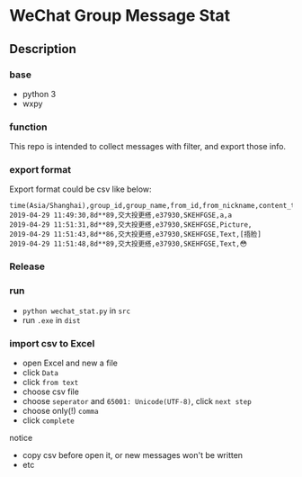 # WeChat Group Message Stat

## Description

### base

+ python 3
+ wxpy

### function 

This repo is intended to collect messages with filter, 
and export those info.

### export format

Export format could be csv like below:
```
time(Asia/Shanghai),group_id,group_name,from_id,from_nickname,content_type,content
2019-04-29 11:49:30,8d**89,交大投更搭,e37930,SKEHFGSE,a,a
2019-04-29 11:51:31,8d**89,交大投更搭,e37930,SKEHFGSE,Picture,
2019-04-29 11:51:43,8d**86,交大投更搭,e37930,SKEHFGSE,Text,[捂脸]
2019-04-29 11:51:48,8d**89,交大投更搭,e37930,SKEHFGSE,Text,😳
```

### Release

### run

+ `python wechat_stat.py` in `src`
+ run `.exe` in `dist`

### import csv to Excel

+ open Excel and new a file
+ click `Data`
+ click `from text`
+ choose csv file
+ choose `seperator` and `65001: Unicode(UTF-8)`, click `next step`
+ choose only(!) `comma`
+ click `complete`

notice
+ copy csv before open it, or new messages won't be written
+ etc
